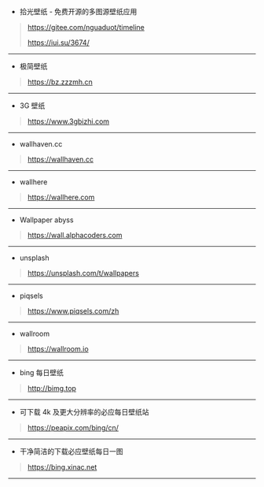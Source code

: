 * 拾光壁纸 - 免费开源的多图源壁纸应用

> <https://gitee.com/nguaduot/timeline>
>
> <https://iui.su/3674/>

---

* 极简壁纸

> <https://bz.zzzmh.cn>

---

* 3G 壁纸

> <https://www.3gbizhi.com>
---

* wallhaven.cc

> <https://wallhaven.cc>
---

* wallhere

> <https://wallhere.com>
---

* Wallpaper abyss

> <https://wall.alphacoders.com>
---

* unsplash

> <https://unsplash.com/t/wallpapers>
---

* piqsels

> <https://www.piqsels.com/zh>
---

* wallroom

> <https://wallroom.io>
---

* bing 每日壁纸

> <http://bimg.top>
---

* 可下载 4k 及更大分辨率的必应每日壁纸站

> <https://peapix.com/bing/cn/>
---

* 干净简洁的下载必应壁纸每日一图

> <https://bing.xinac.net>
---


